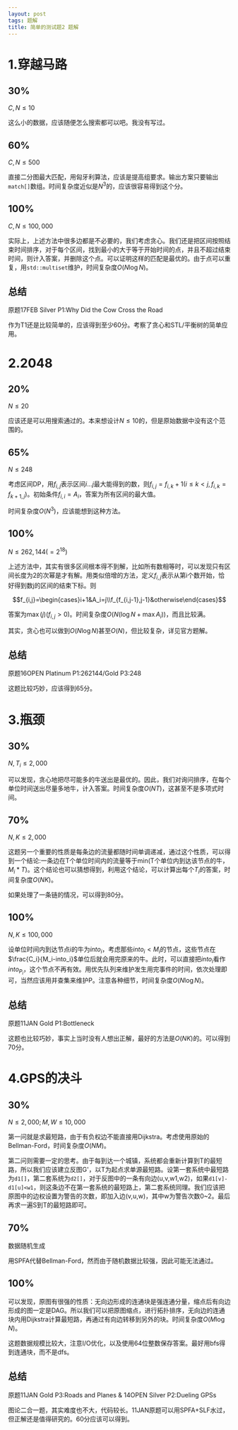 ```yaml
---
layout: post
tags: 题解
title: 简单的测试题2 题解
---
```


# 1.穿越马路

## 30%

$C,N\le10$

这么小的数据，应该随便怎么搜索都可以吧。我没有写过。

## 60%

$C,N\le500$

直接二分图最大匹配，用匈牙利算法，应该是提高组要求。输出方案只要输出`match[]`数组。时间复杂度近似是$N^3$的，应该很容易得到这个分。

 <!-- more -->

## 100%

$C,N\le100,000$

实际上，上述方法中很多边都是不必要的，我们考虑贪心。我们还是把区间按照结束时间排序，对于每个区间，找到最小的大于等于开始时间的点，并且不超过结束时间，则计入答案，并删除这个点。可以证明这样的匹配是最优的。由于点可以重复，用`std::multiset`维护，时间复杂度$O(N\log N)$。

## 总结

原题17FEB Silver P1:Why Did the Cow Cross the Road

作为T1还是比较简单的，应该得到至少60分。考察了贪心和STL/平衡树的简单应用。

# 2.2048

## 20%

$N\le20$

应该还是可以用搜索通过的。本来想设计$N\le10$的，但是原始数据中没有这个范围的。

## 65%

$N\le248$

考虑区间DP，用$f_{i,j}$表示区间$i\ldots j$最大能得到的数，则$f_{i,j}=f_{i,k}+1(i\le k<j,f_{i,k}=f_{k+1,j})$。初始条件$f_{i,i}=A_i$，答案为所有区间的最大值。

时间复杂度$O(N^3)$，应该能想到这种方法。

## 100%

$N\le262,144(=2^{18})$

上述方法中，其实有很多区间根本得不到解，比如所有数相等时，可以发现只有区间长度为2的次幂是才有解。用类似倍增的方法，定义$f_{i,j}$表示从第i个数开始，恰好得到数j的区间的结束下标。则

$$f_{i,j}=\begin{cases}i+1&A_i=j\\f_{f_{i,j-1},j-1}&otherwise\end{cases}$$

答案为$\max(j)(f_{i,j}>0)$。时间复杂度$O(N(\log N+\max A_i))$，而且比较满。

其实，贪心也可以做到$O(N\log N)$甚至$O(N)$，但比较复杂，详见官方题解。

## 总结

原题16OPEN Platinum P1:262144/Gold P3:248

这题比较巧妙，应该得到65分。

# 3.瓶颈

## 30%

$N,T_i\le2,000$

可以发现，贪心地把尽可能多的牛送出是最优的。因此，我们对询问排序，在每个单位时间送出尽量多地牛，计入答案。时间复杂度$O(NT)$，这甚至不是多项式时间。

## 70%

$N,K\le2,000$

这题另一个重要的性质是每条边的流量都随时间单调递减，通过这个性质，可以得到一个结论:一条边在T个单位时间内的流量等于min(T个单位内到达该节点的牛，$M_i*T$)。这个结论也可以猜想得到，利用这个结论，可以计算出每个$T_i$的答案，时间复杂度$O(NK)$。

如果处理了一条链的情况，可以得到80分。

## 100%

$N,K\le100,000$

设单位时间内到达节点i的牛为$into_i$，考虑那些$into_i<M_i$的节点，这些节点在$\frac{C_i}{M_i-into_i}$单位后就会用完原来的牛。此时，可以直接把$into_i$看作$into_{P_i}$，这个节点不再有效。用优先队列来维护发生用完事件的时间，依次处理即可，当然应该用并查集来维护P。注意各种细节，时间复杂度$O(N\log N)$。

## 总结

原题11JAN Gold P1:Bottleneck

这题也比较巧妙，事实上当时没有人想出正解，最好的方法是$O(NK)$的。可以得到70分。

# 4.GPS的决斗

## 30%

$N\le2,000;M,W\le10,000$

第一问就是求最短路，由于有负权边不能直接用Dijkstra。考虑使用原始的Bellman-Ford，时间复杂度$O(NM)$。

第二问则需要一定的思考。由于每到达一个城镇，系统都会重新计算到T的最短路，所以我们应该建立反图G'，以T为起点求单源最短路。设第一套系统中最短路为`d1[]`，第二套系统为`d2[]`，对于反图中的一条有向边(u,v,w1,w2)，如果`d1[v]-d1[u]<w1`，则这条边不在第一套系统的最短路上，第二套系统同理。我们应该把原图中的边权设置为警告的次数，即加入边(v,u,w)，其中w为警告次数0~2。最后再求一遍S到T的最短路即可。

## 70%

数据随机生成

用SPFA代替Bellman-Ford，然而由于随机数据比较强，因此可能无法通过。

## 100%

可以发现，原图有很强的性质：无向边形成的连通块是强连通分量，缩点后有向边形成的图一定是DAG。所以我们可以把原图缩点，进行拓扑排序，无向边的连通块内用Dijkstra计算最短路，再通过有向边转移到另外的块。时间复杂度$O(M\log N)$。

这题数据规模比较大，注意I/O优化，以及使用64位整数保存答案。最好用bfs得到连通块，而不是dfs。

## 总结

原题11JAN Gold P3:Roads and Planes & 14OPEN Silver P2:Dueling GPSs

图论二合一题，其实难度也不大，代码较长。11JAN原题可以用SPFA+SLF水过，但正解还是值得研究的。60分应该可以得到。

